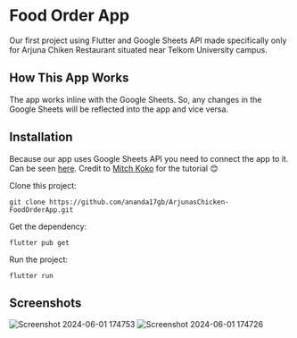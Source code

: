 # Food Order App

Our first project using Flutter and Google Sheets API made specifically only for Arjuna Chiken Restaurant situated near Telkom University campus.

## How This App Works

The app works inline with the Google Sheets. So, any changes in the Google Sheets will be reflected into the app and vice versa.

## Installation

Because our app uses Google Sheets API you need to connect the app to it. Can be seen [here](https://www.youtube.com/watch?v=ZSSERiYLv3c). Credit to [Mitch Koko](https://www.youtube.com/@createdbykoko) for the tutorial :blush:


Clone this project:
```
git clone https://github.com/ananda17gb/ArjunasChicken-FoodOrderApp.git
```

Get the dependency:
```
flutter pub get
```

Run the project:
```
flutter run
```  

## Screenshots
![Screenshot 2024-06-01 174753](https://github.com/ananda17gb/arjunachicken-foodorderapp/assets/79387612/22f21f1c-75bb-425e-bb97-9a0628a83611)
![Screenshot 2024-06-01 174726](https://github.com/ananda17gb/arjunachicken-foodorderapp/assets/79387612/22ca8dd1-89ea-48ba-b7e9-17c110e3c74f)
